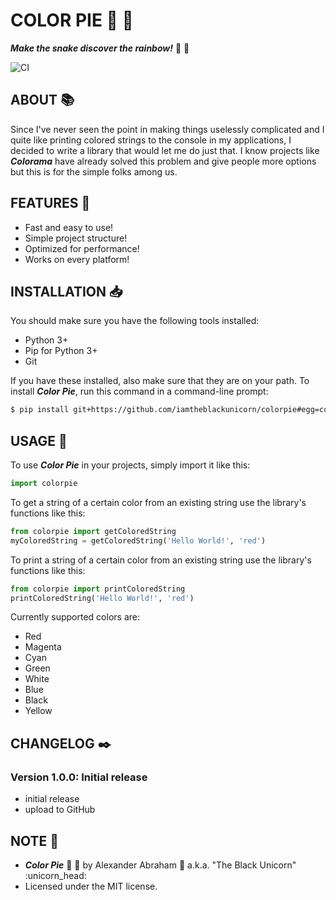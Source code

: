 # COLOR PIE :art: :pie:

***Make the snake discover the rainbow!*** :art: :pie:

![CI](https://github.com/iamtheblackunicorn/colorpie/actions/workflows/python.yml/badge.svg)

## ABOUT :books:

Since I've never seen the point in making things uselessly complicated and I quite like printing colored strings
to the console in my applications, I decided to write a library that would let me do just that. I know projects like
***Colorama*** have already solved this problem and give people more options but this is for the simple folks among us.

## FEATURES :test_tube:

- Fast and easy to use!
- Simple project structure!
- Optimized for performance!
- Works on every platform!

## INSTALLATION :inbox_tray:

You should make sure you have the following tools installed:

- Python 3+
- Pip for Python 3+
- Git

If you have these installed, also make sure that they are on
your path. To install ***Color Pie***, run this command in a command-line prompt:
```bash
$ pip install git+https://github.com/iamtheblackunicorn/colorpie#egg=colorpie
```

## USAGE :hammer:

To use ***Color Pie*** in your projects, simply import it like this:

```python
import colorpie
```

To get a string of a certain color from an existing string use the library's functions like this:

```python
from colorpie import getColoredString
myColoredString = getColoredString('Hello World!', 'red')
```

To print a string of a certain color from an existing string use the library's functions like this:

```python
from colorpie import printColoredString
printColoredString('Hello World!', 'red')
```

Currently supported colors are:

- Red
- Magenta
- Cyan
- Green
- White
- Blue
- Black
- Yellow

## CHANGELOG :black_nib:

### Version 1.0.0: Initial release

- initial release
- upload to GitHub

## NOTE :scroll:

- ***Color Pie*** :art: :pie: by Alexander Abraham :black_heart: a.k.a. "The Black Unicorn" :unicorn_head:
- Licensed under the MIT license.
